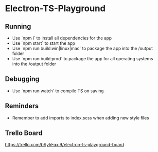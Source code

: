 # Electron-TS-Playground

## Running
<ul>
<li>Use `npm i` to install all dependencies for the app</li>
<li>Use `npm start` to start the app</li>
<li>Use `npm run build:win|linux|mac` to package the app into the /output folder</li>
<li>Use `npm run build:prod` to package the app for all operating systems into the /output folder</li>
</ul>

## Debugging
<ul>
<li>Use `npm run watch` to compile TS on saving</li>
</ul>

## Reminders
<ul>
<li>Remember to add imports to index.scss when adding new style files</li>
</ul>

## Trello Board
https://trello.com/b/Iy5Fqxi9/electron-ts-playground-board